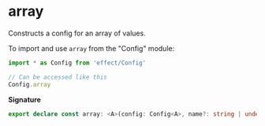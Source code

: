 # array

Constructs a config for an array of values.

To import and use `array` from the "Config" module:

```ts
import * as Config from 'effect/Config'

// Can be accessed like this
Config.array
```

**Signature**

```ts
export declare const array: <A>(config: Config<A>, name?: string | undefined) => Config<readonly A[]>
```
